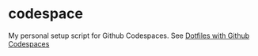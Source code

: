# codespace

My personal setup script for Github Codespaces. See [Dotfiles with Github Codespaces](https://docs.github.com/en/codespaces/customizing-your-codespace/personalizing-github-codespaces-for-your-account#dotfiles)
